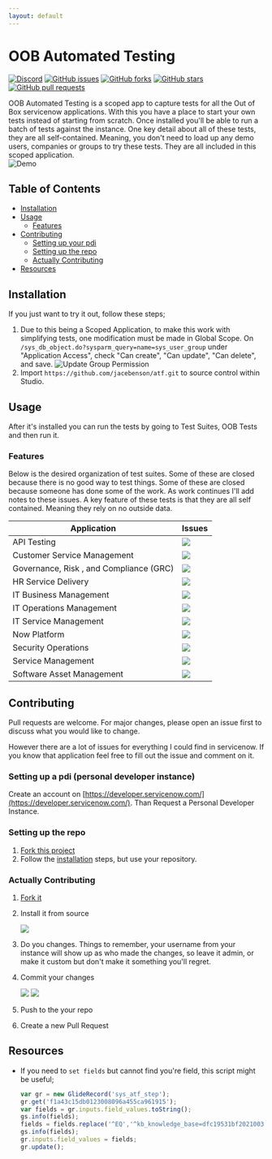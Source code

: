 ```yaml
---
layout: default
---
```

# OOB Automated Testing
[![Discord](https://img.shields.io/discord/289994252241338369.svg?style=for-the-badge)](https://discord.gg/QaMwnGd)
[![GitHub issues](https://img.shields.io/github/issues/jacebenson/atf.svg?style=for-the-badge)](https://github.com/jacebenson/atf/issues)
[![GitHub forks](https://img.shields.io/github/forks/jacebenson/atf.svg?style=for-the-badge)](https://github.com/jacebenson/atf/network)
[![GitHub stars](https://img.shields.io/github/stars/jacebenson/atf.svg?style=for-the-badge)](https://github.com/jacebenson/atf/stargazers) 
[![GitHub pull requests](https://img.shields.io/github/issues-pr/jacebenson/atf.svg?style=for-the-badge)](https://github.com/jacebenson/atf/pulls/)

OOB Automated Testing is a scoped app to capture tests for all the Out of Box 
servicenow applications.  With this you have a place to start your own tests 
instead of starting from scratch.  Once installed you'll be able to run a batch
of tests against the instance.  One key detail about all of these tests, they
are all self-contained.  Meaning, you don't need to load up any demo users,
companies or groups to try these tests.  They are all included in this scoped
application.  
![Demo](/assets/demo.gif)

## Table of Contents

* [Installation](#installation)
* [Usage](#usage)
  * [Features](#features)
* [Contributing](#contributing)
  * [Setting up your pdi](#setting-up-a-pdi-personal-developer-instance)
  * [Setting up the repo](#setting-up-the-repo)
  * [Actually Contributing](#actually-contributing)
* [Resources](#resources)

## Installation

If you just want to try it out, follow these steps;

1. Due to this being a Scoped Application, to make this work with simplifying 
   tests, one modification must be made in Global Scope.  On 
   `/sys_db_object.do?sysparm_query=name=sys_user_group`
   under "Application Access", check "Can create", "Can update", "Can delete", 
   and save.
   ![Update Group Permission](/assets/group-permissions.gif)
2. Import `https://github.com/jacebenson/atf.git` to source control 
   within Studio.

## Usage

After it's installed you can run the tests by going to Test Suites, OOB Tests
and then run it.  

### Features

Below is the desired organization of test suites.  Some of these are closed 
because there is no good way to test things.  Some of these are closed because
someone has done some of the work.  As work continues I'll add notes to these
issues.  A key feature of these tests is that they are all self contained.
Meaning they rely on no outside data.

| Application                             | Issues                                                                                                                                                                                                                     |
| --------------------------------------- | -------------------------------------------------------------------------------------------------------------------------------------------------------------------------------------------------------------------------- |
| API Testing                             | [![](https://img.shields.io/github/issues/jacebenson/atf/test-api.svg?style=for-the-badge&label=issues&colorB=red)](https://github.com/jacebenson/atf/issues?q=is%3Aopen+is%3Aissue+label%3Atest-api)        |
| Customer Service Management             | [![](https://img.shields.io/github/issues/jacebenson/atf/test-csm.svg?style=for-the-badge&label=issues&colorB=teal)](https://github.com/jacebenson/atf/issues?q=is%3Aopen+is%3Aissue+label%3Atest-csm)       |
| Governance, Risk , and Compliance (GRC) | [![](https://img.shields.io/github/issues/jacebenson/atf/test-grc.svg?style=for-the-badge&label=issues&colorB=teal)](https://github.com/jacebenson/atf/issues?q=is%3Aopen+is%3Aissue+label%3Atest-grc)       |
| HR Service Delivery                     | [![](https://img.shields.io/github/issues/jacebenson/atf/test-hr.svg?style=for-the-badge&label=issues&colorB=teal)](https://github.com/jacebenson/atf/issues?q=is%3Aopen+is%3Aissue+label%3Atest-hr)         |
| IT Business Management                  | [![](https://img.shields.io/github/issues/jacebenson/atf/test-itbm.svg?style=for-the-badge&label=issues&colorB=teal)](https://github.com/jacebenson/atf/issues?q=is%3Aopen+is%3Aissue+label%3Atest-itbm)     |
| IT Operations Management                | [![](https://img.shields.io/github/issues/jacebenson/atf/test-itom.svg?style=for-the-badge&label=issues&colorB=red)](https://github.com/jacebenson/atf/issues?q=is%3Aissue+label%3Atest-itom)                |
| IT Service Management                   | [![](https://img.shields.io/github/issues/jacebenson/atf/test-itsm.svg?style=for-the-badge&label=issues&colorB=orange)](https://github.com/jacebenson/atf/issues?q=is%3Aopen+is%3Aissue+label%3Atest-itsm)   |
| Now Platform                            | [![](https://img.shields.io/github/issues/jacebenson/atf/test-now.svg?style=for-the-badge&label=issues&colorB=orange)](https://github.com/jacebenson/atf/issues?q=is%3Aopen+is%3Aissue+label%3Atest-now)     |
| Security Operations                     | [![](https://img.shields.io/github/issues/jacebenson/atf/test-secops.svg?style=for-the-badge&label=issues&colorB=teal)](https://github.com/jacebenson/atf/issues?q=is%3Aopen+is%3Aissue+label%3Atest-secops) |
| Service Management                      | [![](https://img.shields.io/github/issues/jacebenson/atf/test-sm.svg?style=for-the-badge&label=issues&colorB=teal)](https://github.com/jacebenson/atf/issues?q=is%3Aopen+is%3Aissue+label%3Atest-sm)         |
| Software Asset Management               | [![](https://img.shields.io/github/issues/jacebenson/atf/test-sam.svg?style=for-the-badge&label=issues&colorB=teal)](https://github.com/jacebenson/atf/issues?q=is%3Aopen+is%3Aissue+label%3Atest-sam)       |

 

## Contributing

Pull requests are welcome. For major changes, please open an issue first to 
discuss what you would like to change.

However there are a lot of issues for everything I could find in servicenow.
If you know that application feel free to fill out the issue and comment on it.

### Setting up a pdi (personal developer instance)

Create an account on [https://developer.servicenow.com/](https://developer.servicenow.com/).
Than Request a Personal Developer Instance.

### Setting up the repo

1.  [Fork this project](https://github.com/jacebenson/atf/fork)
2.  Follow the [installation](#installation) steps, but use your repository.

### Actually Contributing

1.  [Fork it](https://github.com/jacebenson/atf/fork)
2.  Install it from source 

    ![](/assets/install-application.png)
2.  Do you changes.  Things to remember, your username from your instance will
    show up as who made the changes, so leave it admin, or make it custom but
    don't make it something you'll regret.
3.  Commit your changes
    
    ![](/assets/commit-changes-1.png)
    ![](/assets/commit-changes-2.png)
4.  Push to the your repo
5.  Create a new Pull Request

## Resources

* If you need to `set fields` but cannot find 
  you're field, this script might be useful;
  ```js
  var gr = new GlideRecord('sys_atf_step');
  gr.get('f1a43c15db0123008096a455ca961915');
  var fields = gr.inputs.field_values.toString();
  gs.info(fields);
  fields = fields.replace('^EQ','^kb_knowledge_base=dfc19531bf2021003f07e2c1ac0739ab^EQ');
  gs.info(fields);
  gr.inputs.field_values = fields;
  gr.update();
  ```
